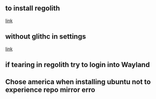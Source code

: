 ## to install regolith 
[link](https://regolith-linux.org/docs/getting-started/install/)


## without glithc in settings 
[link](https://www.omgubuntu.co.uk/2019/06/install-regolith-linux-i3-gaps-ubuntu)

## if tearing in regolith try to login into Wayland

## Chose america when installing ubuntu not to experience repo mirror erro


